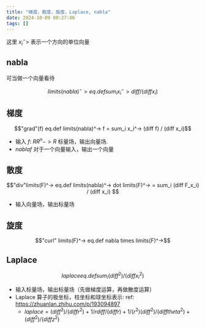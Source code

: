 ```yaml
---
title: "梯度，散度，旋度，Laplace, nabla"
date: 2024-10-09 00:27:06
tags: []
---
```

这里 $x_i^->$ 表示一个方向的单位向量

## nabla

可当做一个向量看待

$$limits(nabla)^-> eq.def sum_i x_i^-> diff / (diff x_i) $$

## 梯度

$$"grad"(f) eq.def limits(nabla)^-> f = sum_i x_i^-> (diff f) / (diff x_i)$$

- 输入 $f$: $RR^n -> R$ 标量场，输出向量场. 
- $nabla f$ 对于一个向量输入，输出一个向量

## 散度

$$"div"limits(F)^-> eq.def limits(nabla)^-> dot limits(F)^-> = sum_i (diff F_x_i) / (diff x_i) $$
- 输入向量场，输出标量场

## 旋度

$$"curl" limits(F)^-> eq.def nabla times limits(F)^->$$

## Laplace

$$laplace eq.def sum_i (diff ^ 2) / (diff x_i^2)$$

- 输入标量场，输出标量场（先做梯度运算，再做散度运算）
- Laplace 算子的极坐标，柱坐标和球坐标表示: ref: https://zhuanlan.zhihu.com/p/193094897
    - $laplace = (diff ^ 2) / (diff r ^ 2) + 1 / r diff / (diff r) + 1 / (r ^ 2) (diff ^ 2) / (diff theta ^ 2) + (diff ^ 2) / (diff z ^ 2)$
